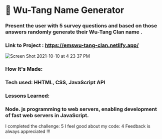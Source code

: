 # 🎤  Wu-Tang Name Generator

### Present the user with 5 survey questions and based on those answers randomly generate their  Wu-Tang Clan name . 
### Link to Project : https://emswu-tang-clan.netlify.app/
![Screen Shot 2021-10-10 at 4 23 37 PM](https://user-images.githubusercontent.com/89624071/136712752-11d3e90e-ef50-436c-a5d7-944e53b7d0c6.png)
 ### How It's Made: 
  <h3>Tech used: 
HHTML, CSS, JavaScript API</h3>
  
### Lessons Learned:
<h3>Node. js programming to web servers, enabling development of fast web servers in JavaScript.</h3>


I completed the challenge: 5
I feel good about my code: 4
Feedback is always appreciated !!!


